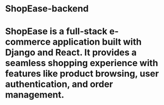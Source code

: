 # ShopEase-backend

# ShopEase is a full-stack e-commerce application built with Django and React. It provides a seamless shopping experience with features like product browsing, user authentication, and order management.
